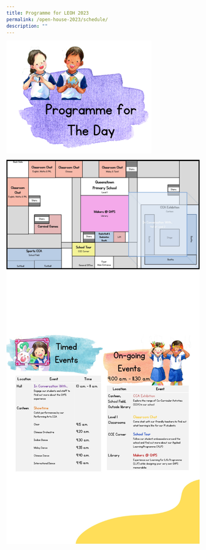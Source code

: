 ```yaml
---
title: Programme for LEOH 2023
permalink: /open-house-2023/schedule/
description: ""
---
```

<img src="/images/Open%20House%202023/oh23-schedule6b.png" style="width:75%">

![](/images/Open%20House%202023/school%20map%20v5a.jpg)
![](/images/Open%20House%202023/leoh%20%20programme%20v7.jpg)